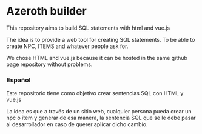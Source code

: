 # Azeroth builder
This repository aims to build SQL statements with html and vue.js

The idea is to provide a web tool for creating SQL statements. To be able to create NPC, ITEMS and whatever people ask for.

We chose HTML and vue.js because it can be hosted in the same github page repository without problems.

### Español
Este repositorio tiene como objetivo crear sentencias SQL con HTML y vue.js

La idea es que a través de un sitio web, cualquier persona pueda crear un npc o ítem y generar de esa manera, la sentencia SQL que se le debe pasar al desarrollador en caso de querer aplicar dicho cambio.
